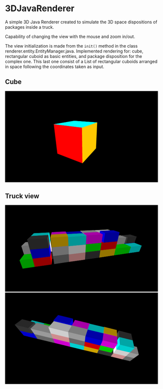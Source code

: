 # 3DJavaRenderer
A simple 3D Java Renderer created to simulate the 3D space dispositions of packages inside a truck. 

Capability of changing the view with the mouse and zoom in/out.

The view initialization is made from the ```init()``` method in the class renderer.entity.EntityManager.java. 
Implemented rendering for: cube, rectangular cuboid as basic entities, and package disposition for the complex one. 
This last one consist of a List of rectangular cuboids arranged in space following the coordinates taken as input.

## Cube
![alt text](/images/cube.png)

## Truck view
![alt text](/images/truck_1.png)
![alt text](/images/truck_2.png)
